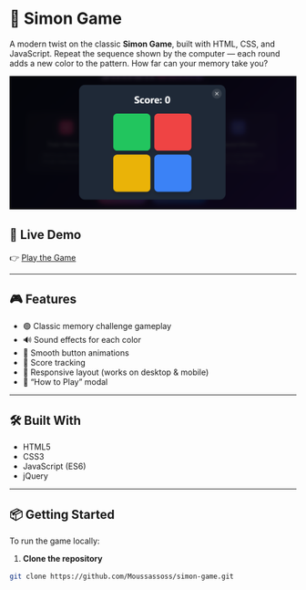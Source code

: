 # 🧠 Simon Game

A modern twist on the classic **Simon Game**, built with HTML, CSS, and JavaScript. Repeat the sequence shown by the computer — each round adds a new color to the pattern. How far can your memory take you?

![Simon Game Screenshot](./Screenshot.png) <!-- Replace with actual image path if you have one -->

## 🚀 Live Demo

👉 [Play the Game](https://moussassoss.github.io/simon-game/)  
<!-- Replace "your-username" with your actual GitHub username -->

---

## 🎮 Features

- 🟢 Classic memory challenge gameplay
- 🔊 Sound effects for each color
- 🎨 Smooth button animations
- 💯 Score tracking
- 📱 Responsive layout (works on desktop & mobile)
- 🧾 “How to Play” modal

---

## 🛠️ Built With

- HTML5
- CSS3
- JavaScript (ES6)
- jQuery

---

## 📦 Getting Started

To run the game locally:

1. **Clone the repository**

```bash
git clone https://github.com/Moussassoss/simon-game.git
